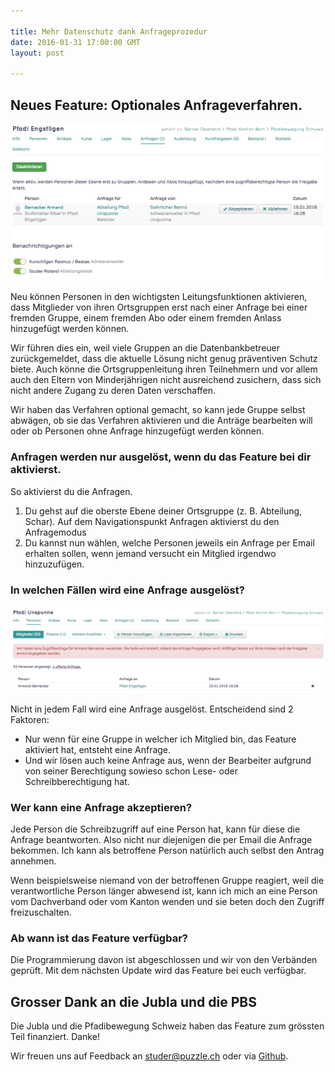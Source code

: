 ```yaml
---

title: Mehr Datenschutz dank Anfrageprozedur
date: 2016-01-31 17:00:00 GMT
layout: post

---
```


## Neues Feature: Optionales Anfrageverfahren.

![Datenschutz Feature](/images/datenschutz/anfrageprozess-aktivierung-aussschnitt.png)

Neu können Personen in den wichtigsten Leitungsfunktionen aktivieren, dass Mitglieder von ihren Ortsgruppen erst nach einer Anfrage bei einer fremden Gruppe, einem fremden Abo oder einem fremden Anlass hinzugefügt werden können.

Wir führen dies ein, weil viele Gruppen an die Datenbankbetreuer zurückgemeldet, dass die aktuelle Lösung nicht genug präventiven Schutz biete. Auch könne die Ortsgruppenleitung ihren Teilnehmern und vor allem auch den Eltern von Minderjährigen nicht ausreichend zusichern, dass sich nicht andere Zugang zu deren Daten verschaffen.

Wir haben das Verfahren optional gemacht, so kann jede Gruppe selbst abwägen, ob sie das Verfahren aktivieren und die Anträge bearbeiten will oder ob Personen ohne Anfrage hinzugefügt werden können.

### Anfragen werden nur ausgelöst, wenn du das Feature bei dir aktivierst.

So aktivierst du die Anfragen.

1. Du gehst auf die oberste Ebene deiner Ortsgruppe (z. B. Abteilung, Schar). Auf dem Navigationspunkt Anfragen aktivierst du den Anfragemodus
2. Du kannst nun wählen, welche Personen jeweils ein Anfrage per Email erhalten sollen, wenn jemand versucht ein Mitglied irgendwo hinzuzufügen.

### In welchen Fällen wird eine Anfrage ausgelöst?

![Datenschutz Feature](/images/datenschutz/anfrageprozess-info-wenn-ausgeloest-ausschnitt.png)

Nicht in jedem Fall wird eine Anfrage ausgelöst. Entscheidend sind 2 Faktoren:

* Nur wenn für eine Gruppe in welcher ich Mitglied bin, das Feature aktiviert hat, entsteht eine Anfrage.
* Und wir lösen auch keine Anfrage aus, wenn der Bearbeiter aufgrund von seiner Berechtigung sowieso schon Lese- oder Schreibberechtigung hat.

### Wer kann eine Anfrage akzeptieren?

Jede Person die Schreibzugriff auf eine Person hat, kann für diese die Anfrage beantworten. Also nicht nur diejenigen die per Email die Anfrage bekommen. Ich kann als betroffene Person natürlich auch selbst den Antrag annehmen.

Wenn beispielsweise niemand von der betroffenen Gruppe reagiert, weil die verantwortliche Person länger abwesend ist, kann ich mich an eine Person vom Dachverband oder vom Kanton wenden und sie beten doch den Zugriff freizuschalten.

### Ab wann ist das Feature verfügbar?

Die Programmierung davon ist abgeschlossen und wir von den Verbänden geprüft. Mit dem nächsten Update wird das Feature bei euch verfügbar.


## Grosser Dank an die Jubla und die PBS

Die Jubla und die Pfadibewegung Schweiz haben das Feature zum grössten Teil finanziert. Danke!

Wir freuen uns auf Feedback an studer@puzzle.ch oder via [Github](https://github.com/hitobito/hitobito).